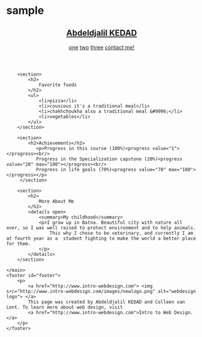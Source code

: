 # sample
<!DOCTYPE html>
<html lang="en">
<head>
    <meta charset="UTF-8">
    <title>Abdeldjalil KEDAD</title>
</head>

<body>
    <header id="header">
        <h2>
            <a href="final_project_Abdeldjalil_KEDAD.html">Abdeldjalil KEDAD</a> 
        </h2>
        <nav>
            <a href="#header">one</a> 
            <a href="#main">two</a> 
            <a href="#footer">three</a> 
            <a href="https://www.linkedin.com/in/abdeldjalil-kedad/">contact me!</a> 
        </nav>
    </header>
    <main id="main">

        <section>
            <h2>
                Favorite foods 
            </h2>
            <ul>
                <li>pizza</li>
                <li>couscous it's a traditional meal</li>
                <li>chakhchoukha also a traditional meal &#9996;</li>
                <li>vegetables</li>
            </ul>
        </section>
        
        <section>
            <h2>Achievements</h2>
               <p>Progress in this course (100%)<progress value="1"></progress><br/>
               Progress in the Specialization capstone (20%)<progress value="20" max="100"></progress><br/>
               Progress in life goals (70%)<progress value="70" max="100"></progress></p>
         </section>

        <section>
            <h2>
                More About Me 
            </h2>
            <details open>
                <summary>My childhood</summary>
                <p>I grow up in Batna. Beautiful city with nature all over, so I was well raised to protect environment and to help animals. 
                    This why I chose to be veterinary, and currently I am at fourth year as a  student fighting to make the world a better place for them.
                </p>
            </details>
        </section>

    </main>    
    <footer id="footer">
        <p>
            <a href="http://www.intro-webdesign.com"> <img src="http://www.intro-webdesign.com/images/newlogo.png" alt="webdesign logo"> </a>
            This page was created by Abdeldjalil KEDAD and Colleen van Lent. To learn more about web design, visit  
            <a href="http://www.intro-webdesign.com">Intro to Web Design.</a>
        </p>
    </footer>




</body>
</html>
